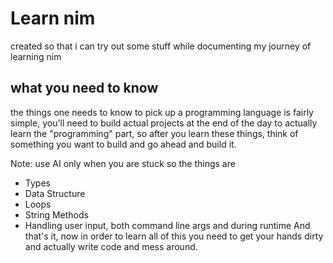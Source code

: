 # Learn nim

created so that i can try out some stuff while documenting my journey of learning nim


## what you need to know
the things one needs to know to pick up a programming language is fairly simple, you'll need to build actual projects at the end of the day to actually learn the "programming" part, so after you learn these things, think of something you want to build and go ahead and build it.

Note: use AI only when you are stuck
so the things are
 * Types
 * Data Structure
 * Loops
 * String Methods
 * Handling user input, both command line args and during runtime
 And that's it, now in order to learn all of this you need to get your hands dirty and actually write code and mess around.
